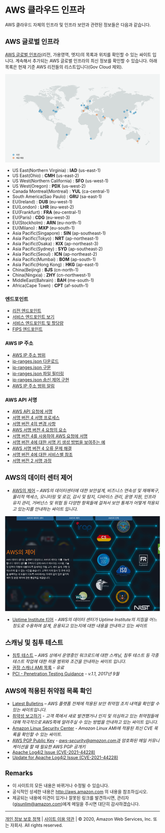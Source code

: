 # AWS 클라우드 인프라

AWS 클라우드 자체의 인프라 및 인프라 보안과 관련된 정보들은 다음과 같습니다. 

## AWS 글로벌 인프라
[AWS 글로벌 인프라](https://aws.amazon.com/ko/about-aws/global-infrastructure/)(리전, 가용영역, 엣지)의 목록과 위치를 확인할 수 있는 싸이트 입니다. 계속해서 추가되는 AWS 글로벌 인프라의 최신 정보를 확인할 수 있습니다. 아래 목록은 현재 기준 AWS 리전들의 리스트입니다(Gov Cloud 제외).


![Screenshot](img/AWS_Global_Infra.png)

* US East(Northern Virginia) : __IAD__ (us-east-1)
* US East(Ohio) : __CMH__ (us-east-2)  
* US West(Northern California) : __SFO__ (us-west-1) 
* US West(Oregon) : __PDX__ (us-west-2)
* Canada Montreal(Montreal) : __YUL__ (ca-central-1)
* South America(Sao Paulo) : __GRU__ (sa-east-1)
* EU(Ireland) : __DUB__ (eu-west-1)
* EU(London) : __LHR__ (eu-west-2)
* EU(Frankfurt) : __FRA__ (eu-central-1)
* EU(Paris) : __CDG__ (eu-west-3)
* EU(Stockholm) : __ARN__ (eu-north-1)
* EU(Milano) : __MXP__ (eu-south-1)
* Asia Pacific(Singapore) : __SIN__ (ap-southeast-1) 
* Asia Pacific(Tokyo) : __NRT__ (ap-northeast-1)
* Asia Pacific(Osaka) : __KIX__ (ap-northeast-3)
* Asia Pacific(Sydney) : __SYD__ (ap-southeast-2) 
* Asia Pacific(Seoul) : __ICN__ (ap-northeast-2)
* Asia Pacific(Mumbai) : __BOM__ (ap-south-1)
* Asia Pacific(Hong Kong) : __HKG__ (ap-east-1)
* China(Beijing) : __BJS__ (cn-north-1)
* China(Ningxia) : __ZHY__ (cn-northwest-1)
* MiddleEast(Bahrain) : __BAH__ (me-south-1)
* Africa(Cape Town) : __CPT__ (af-south-1)

### 엔드포인트
* [리전 엔드포인트](https://docs.aws.amazon.com/ko_kr/general/latest/gr/rande.html#regional-endpoints)
* [서비스 엔드포인트 보기](https://docs.aws.amazon.com/ko_kr/general/latest/gr/rande.html#view-service-endpoints)
* [서비스 엔드포인트 및 할당량](https://docs.aws.amazon.com/ko_kr/general/latest/gr/aws-service-information.html)
* [FIPS 엔드포인트](https://docs.aws.amazon.com/ko_kr/general/latest/gr/rande.html#FIPS-endpoints)

### AWS IP 주소
* [AWS IP 주소 범위](https://docs.aws.amazon.com/ko_kr/general/latest/gr/aws-ip-ranges.html)
* [ip-ranges.json 다운로드](https://docs.aws.amazon.com/ko_kr/general/latest/gr/aws-ip-ranges.html#aws-ip-download)
* [ip-ranges.json 구문](https://docs.aws.amazon.com/ko_kr/general/latest/gr/aws-ip-ranges.html#aws-ip-syntax)
* [ip-ranges.json 파일 필터링](https://docs.aws.amazon.com/ko_kr/general/latest/gr/aws-ip-ranges.html#filter-json-file)
* [ip-ranges.json 송신 제어 구현](https://docs.aws.amazon.com/ko_kr/general/latest/gr/aws-ip-ranges.html#aws-ip-egress-control)
* [AWS IP 주소 범위 알림](https://docs.aws.amazon.com/ko_kr/general/latest/gr/aws-ip-ranges.html#subscribe-notifications)

### AWS API 서명
* [AWS API 요청에 서명](https://docs.aws.amazon.com/ko_kr/general/latest/gr/signing_aws_api_requests.html)
* [서명 버전 4 서명 프로세스](https://docs.aws.amazon.com/ko_kr/general/latest/gr/signature-version-4.html)
* [서명 버전 4의 변경 사항](https://docs.aws.amazon.com/ko_kr/general/latest/gr/sigv4_changes.html)
* [AWS 서명 버전 4 요청의 요소](https://docs.aws.amazon.com/ko_kr/general/latest/gr/sigv4_elements.html)
* [서명 버전 4를 사용하여 AWS 요청에 서명](https://docs.aws.amazon.com/ko_kr/general/latest/gr/sigv4_signing.html)
* [서명 버전 4에 대한 서명 키 생성 방법을 보여주는 예](https://docs.aws.amazon.com/ko_kr/general/latest/gr/signature-v4-examples.html)
* [AWS 서명 버전 4 오류 문제 해결](https://docs.aws.amazon.com/ko_kr/general/latest/gr/signature-v4-troubleshooting.html)
* [서명 버전 4에 대한 서비스별 참조](https://docs.aws.amazon.com/ko_kr/general/latest/gr/reference-for-signature-version-4.html)
* [서명 버전 2 서명 과정](https://docs.aws.amazon.com/ko_kr/general/latest/gr/signature-version-2.html)


## AWS의 데이터 센터 제어
* [AWS의 제어](https://aws.amazon.com/ko/compliance/data-center/controls/) _– AWS의 데이터센터에 대한 보안설계, 비즈니스 연속성 및 재해복구, 물리적 엑세스, 모니터링 및 로깅, 감시 및 탐지, 디바이스 관리, 운영 지원, 인프라 유지 관리, 거버넌스 및 위험 등 다양한 항목들에 걸쳐서 보안 통제가 어떻게 적용되고 있는지를 안내하는 싸이트 입니다._

![Screenshot](img/AWS_Control.png)

* [Uptime Institute 티어](https://aws.amazon.com/ko/compliance/uptimeinstitute/?nc1=h_ls) _- AWS의 데이터 센터가 Uptime Institute의 지침을 어느 정도로 수용하여 설계, 운용되고 있는지에 대한 내용을 안내하고 있는 싸이트_


## 스캐닝 및 침투 테스트
* [침투 테스트](https://aws.amazon.com/ko/security/penetration-testing/) _– AWS 상에서 운영중인 워크로드에 대한 스캐닝, 침투 테스트 등 각종 테스트 작업에 대한 허용 범위와 조건을 안내하는 싸이트 입니다._
* [권장 스캐너 AMI 목록](https://aws.amazon.com/marketplace/search/results?searchTerms=pre-authorized+scanning&page=1&ref_=nav_search_box) _- 유료_
* [PCI - Penetration Testing Guidance](https://www.pcisecuritystandards.org/documents/Penetration-Testing-Guidance-v1_1.pdf?agreement=true&time=1561081733779) _- v.1.1, 2017년 9월_

## AWS에 적용된 취약점 목록 확인
* [Latest Bulletins](https://aws.amazon.com/ko/security/security-bulletins/) _– AWS 플랫폼 전체에 적용된 보안 취약점 조치 내역을 확인할 수 있는 싸이트입니다._
* [취약성 보고하기](https://aws.amazon.com/ko/security/vulnerability-reporting/) _- 고객 쪽에서 새로 발견했거나 인지 및 의심하고 있는 취약점들에 대해 적극적으로 AWS쪽에 알려주실 수 있는 방법을 안내하고 있는 싸이트 입니다._
* [Amazon Linux Security Center](https://alas.aws.amazon.com/) _- Amazon Linux AMI에 적용된 최신 CVE 목록을 확인할 수 있는 싸이트._
* [AWS PGP Public Key](https://aws.amazon.com/security/aws-pgp-public-key/) _- aws-security@amazon.com과 암호화된 메일 커뮤니케이션을 할 때 필요한 AWS PGP 공개키_ 
* [Apache Log4j2 Issue (CVE-2021-44228)](https://aws.amazon.com/security/security-bulletins/AWS-2021-005/)
* [Update for Apache Log4j2 Issue (CVE-2021-44228)](https://aws.amazon.com/security/security-bulletins/AWS-2021-006/)


## Remarks


* 이 사이트의 모든 내용은 바뀌거나 수정될 수 있습니다.
* 공식적인 상세한 내용은 http://aws.amazon.com 의 내용을 참조하십시오.
* 제공되는 내용에 이견이 있거나 잘못된 링크를 발견하시면, 관리자(gisunlim@amazon.com)에게 메일을 주시면 대단히 감사하겠습니다.

---

[개인 정보 보호 정책](https://aws.amazon.com/privacy/?nc1=f_pr) | [사이트 이용 약관](https://aws.amazon.com/terms/?nc1=f_pr) | © 2020, Amazon Web Services, Inc. 또는 자회사. All rights reserved. 



<script type="text/javascript" src="http://www.websitegoodies.com/counter.php?id=72613&color=%23183fd8"></script>


